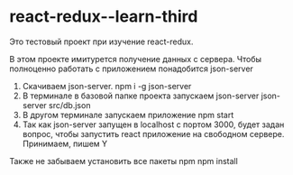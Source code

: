 # react-redux--learn-third
Это тестовый проект при изучение react-redux. 

В этом проекте имитурется получение данных с сервера. Чтобы полноценно работать с приложением понадобится json-server
1. Скачиваем json-server. 
npm i -g json-server
2. В терминале в базовой папке проекта запускаем json-server
json-server src/db.json
3. В другом терминале запускаем приложение
npm start
4. Так как json-server запущен в localhost с портом 3000, будет задан вопрос, чтобы запустить react приложение на свободном сервере. Принимаем, пишем
Y

Также не забываем установить все пакеты npm
npm install
